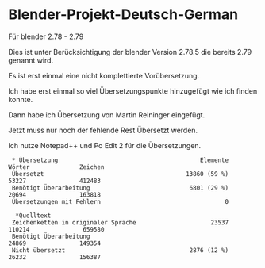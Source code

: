 # Blender-Projekt-Deutsch-German
Für blender 2.78 - 2.79

Dies ist unter Berücksichtigung der blender Version 2.78.5 die bereits 2.79 genannt wird.

Es ist erst einmal eine nicht komplettierte Vorübersetzung.

Ich habe erst einmal so viel Übersetzungspunkte hinzugefügt wie ich finden konnte.

Dann habe ich Übersetzung von Martin Reininger eingefügt.

Jetzt muss nur noch der fehlende Rest Übersetzt werden.

Ich nutze Notepad++ und Po Edit 2 für die Übersetzungen.

     * Übersetzung                                        Elemente               Wörter              Zeichen
     Übersetzt                                        13860 (59 %)                53227               412483
     Benötigt Überarbeitung                            6801 (29 %)                20694               163818
     Übersetzungen mit Fehlern                                   0

      *Quelltext
     Zeichenketten in originaler Sprache                     23537               110214               659580
     Benötigt Überarbeitung                                                       24869               149354
     Nicht übersetzt                                   2876 (12 %)                26232               156387

